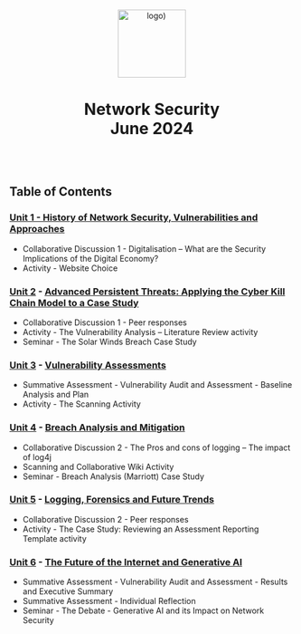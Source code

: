 <br>

<p align="center">
<img src="https://www.i-success.org/wp-content/uploads/2018/09/uoe-logo-1500x544.jpg" alt="logo)" height="120"/>
</p>

<h1 align="center">
Network Security<br>June 2024
</h1>
<br>
<br>

## Table of Contents
### [Unit 1 - History of Network Security, Vulnerabilities and Approaches](https://www.my-course.co.uk/course/view.php?id=11879&section=7)
- Collaborative Discussion 1 - Digitalisation – What are the Security Implications of the Digital Economy?
- Activity - Website Choice

### [Unit 2](/Unit02/) - [Advanced Persistent Threats: Applying the Cyber Kill Chain Model to a Case Study](https://www.my-course.co.uk/course/view.php?id=11879&section=8)
- Collaborative Discussion 1 - Peer responses
- Activity - The Vulnerability Analysis – Literature Review activity
- Seminar - The Solar Winds Breach Case Study

### [Unit 3](/Unit03/) - [Vulnerability Assessments](https://www.my-course.co.uk/course/view.php?id=11879&section=9)
- Summative Assessment - Vulnerability Audit and Assessment - Baseline Analysis and Plan
- Activity - The Scanning Activity

### [Unit 4](/Unit04/) - [Breach Analysis and Mitigation](https://www.my-course.co.uk/course/view.php?id=11879&section=10)
- Collaborative Discussion 2 - The Pros and cons of logging – The impact of log4j
- Scanning and Collaborative Wiki Activity
- Seminar - Breach Analysis (Marriott) Case Study

### [Unit 5](/Unit05/) - [Logging, Forensics and Future Trends](https://www.my-course.co.uk/course/view.php?id=11879&section=11)
- Collaborative Discussion 2 - Peer responses
- Activity -  The Case Study: Reviewing an Assessment Reporting Template activity

### [Unit 6](/Unit06/) - [The Future of the Internet and Generative AI](https://www.my-course.co.uk/course/view.php?id=11879&section=12)
- Summative Assessment - Vulnerability Audit and Assessment - Results and Executive Summary
- Summative Assessment - Individual Reflection
- Seminar - The Debate - Generative AI and its Impact on Network Security


